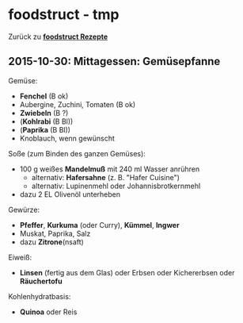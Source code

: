 foodstruct - tmp
=================

Zurück zu **[foodstruct Rezepte](foodstruct.md)**


2015-10-30: Mittagessen: Gemüsepfanne
-------------------------------------
Gemüse:

* **Fenchel** (B ok)
* Aubergine, Zuchini, Tomaten (B ok)
* **Zwiebeln** (B ?)
* (**Kohlrabi** (B Bl))
* (**Paprika** (B Bl))
* Knoblauch, wenn gewünscht

Soße (zum Binden des ganzen Gemüses):

* 100 g weißes **Mandelmuß** mit 240 ml Wasser anrühren
    * alternativ: **Hafersahne** (z. B. "Hafer Cuisine")
    * alternativ: Lupinenmehl oder Johannisbrotkernmehl
* dazu 2 EL Olivenöl unterheben

Gewürze:

* **Pfeffer**, **Kurkuma** (oder Curry), **Kümmel**, **Ingwer**
* Muskat, Paprika, Salz
* dazu **Zitrone**(nsaft)

Eiweiß:

* **Linsen** (fertig aus dem Glas) oder Erbsen oder Kichererbsen oder **Räuchertofu**

Kohlenhydratbasis:

* **Quinoa** oder Reis
